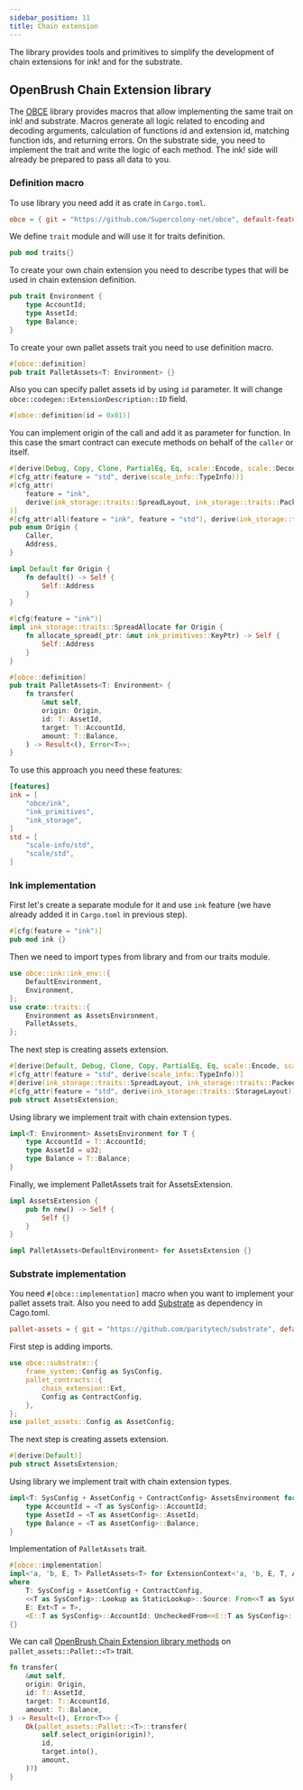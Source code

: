 ```yaml
---
sidebar_position: 11
title: Chain extension
---
```


The library provides tools and primitives to simplify the development of chain extensions for ink! and for the substrate.

## OpenBrush Chain Extension library

The [OBCE](https://github.com/Supercolony-net/obce) library provides macros that allow implementing the same trait on ink! and substrate. 
Macros generate all logic related to encoding and decoding arguments, calculation of functions id and extension id, 
matching function ids, and returning errors. On the substrate side, you need to implement the trait and write the logic of each method. 
The ink! side will already be prepared to pass all data to you.


### Definition macro
To use library you need add it as crate in `Cargo.toml`.
```toml
obce = { git = "https://github.com/Supercolony-net/obce", default-features = false }
```

We define `trait` module and will use it for traits definition.
```rust
pub mod traits{}

```

To create your own chain extension you need to describe types that will be used in chain extension definition.
```rust
pub trait Environment {
    type AccountId;
    type AssetId;
    type Balance;
}
```

To create your own pallet assets trait you need to use definition macro.
```rust
#[obce::definition]
pub trait PalletAssets<T: Environment> {}
```

Also you can specify pallet assets id by using `id` parameter. It will change
`obce::codegen::ExtensionDescription::ID` field.

```rust
#[obce::definition(id = 0x01)]
```

You can implement origin of the call and add it as parameter for function. In this case the smart contract can execute methods on behalf of the `caller` or itself.
```rust
#[derive(Debug, Copy, Clone, PartialEq, Eq, scale::Encode, scale::Decode)]
#[cfg_attr(feature = "std", derive(scale_info::TypeInfo))]
#[cfg_attr(
    feature = "ink",
    derive(ink_storage::traits::SpreadLayout, ink_storage::traits::PackedLayout,)
)]
#[cfg_attr(all(feature = "ink", feature = "std"), derive(ink_storage::traits::StorageLayout))]
pub enum Origin {
    Caller,
    Address,
}

impl Default for Origin {
    fn default() -> Self {
        Self::Address
    }
}

#[cfg(feature = "ink")]
impl ink_storage::traits::SpreadAllocate for Origin {
    fn allocate_spread(_ptr: &mut ink_primitives::KeyPtr) -> Self {
        Self::Address
    }
}

#[obce::definition]
pub trait PalletAssets<T: Environment> {
    fn transfer(
        &mut self,
        origin: Origin,
        id: T::AssetId,
        target: T::AccountId,
        amount: T::Balance,
    ) -> Result<(), Error<T>>;
}
```
To use this approach you need these features:
```toml
[features]
ink = [
	"obce/ink",
	"ink_primitives",
	"ink_storage",
]
std = [
	"scale-info/std",
	"scale/std",
]
```

### Ink implementation
First let's create a separate module for it and use `ink` feature (we have already added it in `Cargo.toml` in previous step).
```rust
#[cfg(feature = "ink")]
pub mod ink {}
```
Then we need to import types from library and from our traits module.
```rust
use obce::ink::ink_env::{
    DefaultEnvironment,
    Environment,
};
use crate::traits::{
    Environment as AssetsEnvironment,
    PalletAssets,
};
```
The next step is creating assets extension.
```rust
#[derive(Default, Debug, Clone, Copy, PartialEq, Eq, scale::Encode, scale::Decode)]
#[cfg_attr(feature = "std", derive(scale_info::TypeInfo))]
#[derive(ink_storage::traits::SpreadLayout, ink_storage::traits::PackedLayout, ink_storage::traits::SpreadAllocate)]
#[cfg_attr(feature = "std", derive(ink_storage::traits::StorageLayout))]
pub struct AssetsExtension;
```
Using library we implement trait with chain extension types.
```rust
impl<T: Environment> AssetsEnvironment for T {
    type AccountId = T::AccountId;
    type AssetId = u32;
    type Balance = T::Balance;
}
```
Finally, we implement PalletAssets trait for AssetsExtension.
```rust
impl AssetsExtension {
    pub fn new() -> Self {
        Self {}
    }
}

impl PalletAssets<DefaultEnvironment> for AssetsExtension {}
```

### Substrate implementation
You need `#[obce::implementation]` macro when you want to implement your pallet assets trait.
Also you need to add [Substrate](https://github.com/paritytech/substrate) as dependency in Cago.toml.
```toml
pallet-assets = { git = "https://github.com/paritytech/substrate", default-features = false, optional = true }
```

First step is adding imports.
```rust
use obce::substrate::{
    frame_system::Config as SysConfig,
    pallet_contracts::{
        chain_extension::Ext,
        Config as ContractConfig,
    },
};
use pallet_assets::Config as AssetConfig;
```

The next step is creating assets extension.
```rust
#[derive(Default)]
pub struct AssetsExtension;
```

Using library we implement trait with chain extension types.
```rust
impl<T: SysConfig + AssetConfig + ContractConfig> AssetsEnvironment for T {
    type AccountId = <T as SysConfig>::AccountId;
    type AssetId = <T as AssetConfig>::AssetId;
    type Balance = <T as AssetConfig>::Balance;
}
```

Implementation of `PalletAssets` trait.
```rust
#[obce::implementation]
impl<'a, 'b, E, T> PalletAssets<T> for ExtensionContext<'a, 'b, E, T, AssetsExtension>
where
    T: SysConfig + AssetConfig + ContractConfig,
    <<T as SysConfig>::Lookup as StaticLookup>::Source: From<<T as SysConfig>::AccountId>,
    E: Ext<T = T>,
    <E::T as SysConfig>::AccountId: UncheckedFrom<<E::T as SysConfig>::Hash> + AsRef<[u8]>,
{}
```

We can call [OpenBrush Chain Extension library methods](https://github.com/Supercolony-net/obce/blob/main/codegen/src/implementation.rs) on `pallet_assets::Pallet::<T>` trait.
```rust
fn transfer(
    &mut self,
    origin: Origin,
    id: T::AssetId,
    target: T::AccountId,
    amount: T::Balance,
) -> Result<(), Error<T>> {
    Ok(pallet_assets::Pallet::<T>::transfer(
        self.select_origin(origin)?,
        id,
        target.into(),
        amount,
    )?)
}
```
